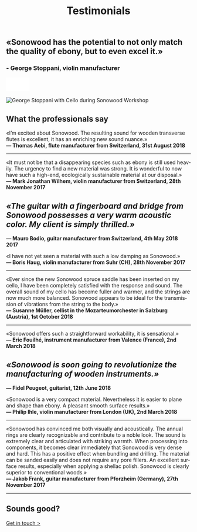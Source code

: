﻿---
lang: en
title: 'Testimonials'
order: 2
---

<div class="full-width-kenburns">
<div class="wrap-bg-image">

## «Sonowood has the potential to not only match the quality of ebony, but to even excel it.»

### \- George Stoppani, violin manufacturer

![arrow down](/assets/images/arrow-d-white.svg)

</div>
<img srcset="/assets/images/testimonial_cover2_2x.jpg"
     src="/assets/images/testimonial_cover2.jpg" alt="George Stoppani with Cello during Sonowood Workshop">
</div>

<div class="full-width">
<div class="wrap -cols2">

## What the professionals say

«I’m excited about Sonowood. The resulting sound for wooden transverse
flutes is excellent, it has an enriching new sound nuance.»  
**— Thomas Aebi, flute manufacturer from Switzerland, 31st August 2018**

-----


«It must not be that a disappearing species such as ebony is still used
heavily. The urgency to find a new material was strong. It is wonderful
to now have such a high-end, ecologically sustainable material at our
disposal.»  
**— Mark Jonathan Wilhem, violin manufacturer from Switzerland, 28th
November 2017**

</div>
</div>

<div class="full-width-grey">
<div class="wrap -cols2">

## *«The guitar with a fingerboard and bridge from Sonowood possesses a very warm acoustic color. My client is simply thrilled.»*

**— Mauro Bodio, guitar manufacturer from Switzerland, 4th May 2018
2017**

</div>
</div>

<div class="full-width">
<div class="wrap -cols2">


«I have not yet seen a material with such a low damping as Sonowood.»  
**— Boris Haug, violin manufacturer from Suhr (CH), 28th November 2017**

-----

«Ever since the new Sonowood spruce saddle has been inserted on my cello, I have been completely satisfied with the response and sound. The overall sound of my cello has become fuller and warmer, and the strings are now much more balanced. Sonowood appears to be ideal for the transmission of vibrations from the string to the body.»  
**— Susanne Müller, cellist in the Mozarteumorchester in Salzburg (Austria), 1st October 2018**

-----

«Sonowood offers such a straightforward workability, it is sensational.»  
**— Eric Fouilhé, instrument manufacturer from Valence (France), 2nd March
2018**

</div>
</div>

<div class="full-width-red">
<div class="wrap -cols2">

## *«Sonowood is soon going to revolutionize the manufacturing of wooden instruments.»*

**— Fidel Peugeot, guitarist, 12th June 2018**

</div>
</div>

<div class="full-width">
<div class="wrap -cols2">


«Sonowood is a very compact material. Nevertheless it is easier to plane and shape than ebony. A pleasant smooth surface results.»  
**— Philip Ihle, violin manufacturer from London (UK), 2nd March 2018**

-----

«Sonowood has convinced me both visually and acoustically. The annual rings are clearly recognizable and contribute to a noble look. The sound is extremely clear and articulated with striking warmth. When processing into components, it becomes clear immediately that Sonowood is very dense and hard. This has a positive effect when bundling and drilling. The material can  be sanded easily and does not require any pore fillers. An excellent surface results, especially when applying a shellac polish. Sonowood is clearly superior to conventional woods.»  
**— Jakob Frank, guitar manufacturer from Pforzheim (Germany), 27th November 2017**

-----


## Sounds good?

<a class="btn -red" href="/en/contact">Get in touch ></a>

</div>
</div>
